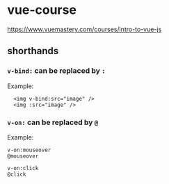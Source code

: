 # vue-course

https://www.vuemastery.com/courses/intro-to-vue-js

## shorthands

### `v-bind:` can be replaced by `:`

Example:

```
  <img v-bind:src="image" />
  <img :src="image" />
```

### `v-on:` can be replaced by `@`

Example:
```
v-on:mouseover
@mouseover
```

```
v-on:click
@click
```
